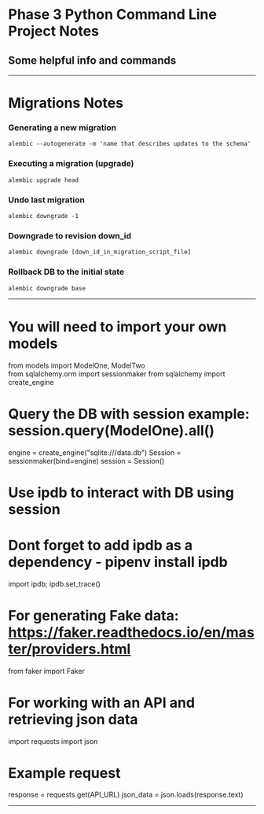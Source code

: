 # Phase 3 Python Command Line Project Notes
## Some helpful info and commands

-------------------------------------------------------------------------------------
# Migrations Notes

### Generating a new migration

`alembic --autogenerate -m 'name that describes updates to the schema'`

### Executing a migration (upgrade)

`alembic upgrade head`

### Undo last migration

`alembic downgrade -1`

### Downgrade to revision down_id

`alembic downgrade [down_id_in_migration_script_file]`

### Rollback DB to the initial state

`alembic downgrade base`

-------------------------------------------------------------------------------------

# You will need to import your own models
from models import ModelOne, ModelTwo   
from sqlalchemy.orm import sessionmaker
from sqlalchemy import create_engine

# Query the DB with session example: session.query(ModelOne).all()
engine = create_engine("sqlite:///data.db")
Session = sessionmaker(bind=engine)
session = Session() 

# Use ipdb to interact with DB using session
# Dont forget to add ipdb as a dependency - pipenv install ipdb
import ipdb; ipdb.set_trace() 

# For generating Fake data: https://faker.readthedocs.io/en/master/providers.html
from faker import Faker 

# For working with an API and retrieving json data
import requests
import json

# Example request
response = requests.get(API_URL)
json_data = json.loads(response.text)

-------------------------------------------------------------------------------------

